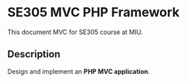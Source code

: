 # SE305 MVC PHP Framework

This document MVC for SE305 course at MIU.

## Description

Design and implement an **PHP MVC application**. 